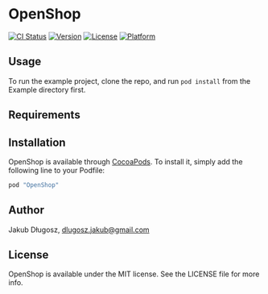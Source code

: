 # OpenShop
[![CI Status](https://travis-ci.org/SMTOpenSource/OpenShop.svg?branch=master)](https://travis-ci.org/SMTOpenSource/OpenShop)
[![Version](https://img.shields.io/cocoapods/v/OpenShop.svg?style=flat)](http://cocoapods.org/pods/OpenShop)
[![License](https://img.shields.io/cocoapods/l/OpenShop.svg?style=flat)](http://cocoapods.org/pods/OpenShop)
[![Platform](https://img.shields.io/cocoapods/p/OpenShop.svg?style=flat)](http://cocoapods.org/pods/OpenShop)

## Usage

To run the example project, clone the repo, and run `pod install` from the Example directory first.

## Requirements

## Installation

OpenShop is available through [CocoaPods](http://cocoapods.org). To install
it, simply add the following line to your Podfile:

```ruby
pod "OpenShop"
```

## Author

Jakub Długosz, dlugosz.jakub@gmail.com

## License

OpenShop is available under the MIT license. See the LICENSE file for more info.
